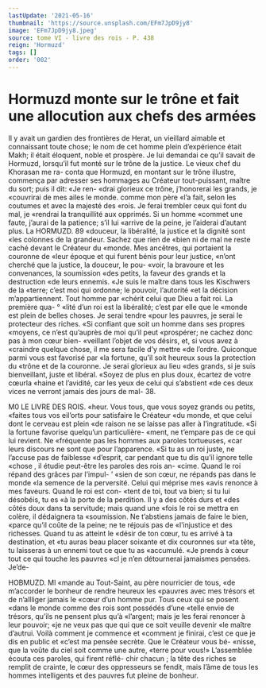 ```yaml
---
lastUpdate: '2021-05-16'
thumbnail: 'https://source.unsplash.com/EFm7JpD9jy8'
image: 'EFm7JpD9jy8.jpeg'
source: tome VI - livre des rois - P. 438
reign: 'Hormuzd'
tags: []
order: '002'
---
```


# Hormuzd monte sur le trône et fait une allocution aux chefs des armées

Il y avait un gardien des frontières de Herat, un vieillard aimable et connaissant toute chose; le nom de cet homme plein d’expérience était Makh; il était
éloquent, noble et prospère. Je lui demandai ce qu’il savait de Hormuzd, lorsqu’il fut monté sur le
trône de la justice. Le vieux chef du Khorasan me ra- conta que Hormuzd, en montant sur le trône illustre, commença par adresser ses hommages au Créateur tout-puissant, maître du sort; puis il dit: «Je ren- «drai glorieux ce trône, j’honorerai les grands, je «couvrirai de mes ailes le monde. comme mon père «l’a fait, selon les coutumes et avec la majesté des
«rois. Je ferai trembler ceux qui font du mal, je «rendrai la tranquillité aux opprimés. Si un homme «commet une faute, j’aurai de la patience; s’il lui
«arrive de la peine, je l’aiderai d’autant plus. La
HORMUZD. 89 «douceur, la libéralité, la justice et la dignité sont
«les colonnes de la grandeur. Sachez que rien de «bien ni de mal ne reste caché devant le Créateur du «monde. Mes ancêtres, qui portaient la couronne de «leur époque et qui furent bénis pour leur justice, «n’ont cherché que la justice, la douceur, le pou- «voir, la bravoure et les convenances, la soumission «des petits, la faveur des grands et la destruction «de leurs ennemis.
«Je suis le maître dans tous les Kischwers de la «terre; c’est moi qui ordonne; le pouvoir, l’autorité
«et la décision m’appartiennent. Tout homme par «chérit celui que Dieu a fait roi. La première qua- ° «lité d’un roi est la libéralité; c’est par elle que le
«monde est plein de belles choses. Je serai tendre «pour les pauvres, je serai le protecteur des riches. «Si confiant que soit un homme dans ses propres «moyens, ce n’est qu’auprès de moi qu’il peut
«prospérer; ne cachez donc pas à mon cœur bien- «veillant l’objet de vos désirs, et, si vous avez à «craindre quelque chose, il me sera facile d’y mettre «de l’ordre. Quiconque parmi vous est favorisé par
«la fortune, qu’il soit heureux sous la protection du «trône et de la couronne. Je serai glorieux au lieu «des grands, si je suis bienveillant, juste et libéral. «Soyez de plus en plus doux, écartez de votre cœurla «haine et l’avidité, car les yeux de celui qui s’abstient
«de ces deux vices ne verront jamais des jours de mal- 38.

M0 LE LIVRE DES ROIS.
«heur. Vous tous, que vous soyez grands ou petits, «faites tous vos eil’orts pour satisfaire le Créateur
«du monde, et que celui dont le cerveau est plein «de raison ne se laisse pas aller à l’ingratitude.
«Si la fortune favorise quelqu’un particulière- «ment, ne t’empare pas de ce qui lui revient. Ne «fréquente pas les hommes aux paroles tortueuses, «car leurs discours ne sont que pour l’apparence. «Si tu as un roi juste, ne l’accuse pas de faiblesse «d’esprit, car pendant que tu dis qu’il ignore telle «chose , il étudie peut-être les paroles des rois an- «cime. Quand le roi répand des grâces par l’impul-
’ «sien de son cœur, ne répands pas dans le monde
«la semence de la perversité. Celui qui méprise mes
«avis renonce à mes faveurs. Quand le roi est con- «tent de toi, tout va bien; si tu lui désobéis, tu es
«à la porte de la perdition. Il y a des côtés durs et «des côtés doux dans ta servitude; mais quand une «fois le roi se mettra en colère, il dédaignera ta «soumission. Ne t’abstiens jamais de faire le bien, «parce qu’il coûte de la peine; ne te réjouis pas de «l’injustice et des richesses. Quand tu as atteint le «désir de ton cœur, tu es arrivé à ta destination, et
«tu auras beau placer soixante et dix couronnes sur
«ta tête, tu laisseras à un ennemi tout ce que tu as «accumulé.
«Je prends à cœur tout ce qui touche les pauvres «cl je n’en détournerai jamaismes pensées. Je’de-

HOBMUZD. Ml «mande au Tout-Saint, au père nourricier de tous,
«de m’accorder le bonheur de rendre heureux les «pauvres avec mes trésors et de n’allliger jamais le «cœur d’un homme pur. Tous ceux qui se posent «dans le monde comme des rois sont possédés d’une
«telle envie de trésors, qu’ils ne pensent plus qu’à
«l’argent; mais je les ferai renoncer à leur pouvoir;
«je ne veux pas que qui que ce soit veuille devenir «le maître d’autrui. Voilà comment je commence et «comment je finirai, c’est ce que je dis en public et «c’est ma pensée secrète. Que le Créateur vous bé-
«nisse, que la voûte du ciel soit comme une autre, «terre pour vous!»
L’assemblée écouta ces paroles, qui firent réflé-
chir chacun ; la tête des riches se remplit de crainte, le cœur des oppresseurs se fendit, mais l’âme de
tous les hommes intelligents et des pauvres fut pleine de bonheur.
